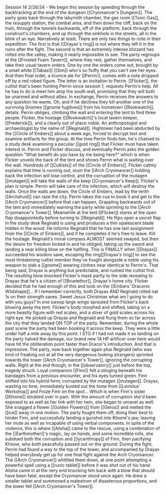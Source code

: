 Session 14 2/26/24 - We begin this session by speeding through the backtracking at the end of the dungeon [[Cryomancer's Dungeon]]. The party goes back through the labyrinth chamber, the gas room [[Toxic Gas]], the resupply station, the combat area, and then down the cliff, back on the train, through the tunnels backwards, off of the platform, back through the construct's chambers, and up through the sinkhole in the streets, all in the blink of an eye. Narratively at least. There are only two things to note in their expedition. The first is that [[Drayax's ring]] is not where they left it in the ruins after the fight. The second is that an extremely intense blizzard has rolled into the valley, making it nearly impossible to see. The party regroups at the [[Frosted Foam Tavern]], where they rest, gather themselves, and take their usual tavern orders. One by one the orders come out, brought by a small white  [[Tabaxi]] [[Sim]] who's so fluffy that you can't see her eyes. And then final order, a licorice ale for [[Perrin]], comes with a note dropped off by a red robed figure. The letter is an invitation to Perrin. [[Flicker]], the cultist that's been hunting Perrin since session 1, requests Perrin's help. All he has to do is meet him atop the south wall, promising that they will both be unarmed and without allies. In exchange, Perrin receives the answers to any question he wants. Oh, and if he declines they kill another one of the surviving Gnomes [[gnome fugitives]]  from his hometown [[Rookwatch]], details. Perrin obliges, climbing the wall and entering the tent to find three people. Flicker, the hostage ([[Rookwatch]]'s local tavern keeper, [[Frederick]]), and a clearly out of place noble. An anthropologist and archaeologist by the name of [[Reginald]]. Hightower had been abducted by the [[Circle of Embers]] about a week ago, forced to decrypt text and examine artifacts for the group. At the time Perrin finds him, he's chained to a study desk examining a peculiar [[gold ring]] that Flicker must have taken interest in.
Perrin and Flicker discuss, and eventually Perrin asks the golden question "What benefit do you have by me being here?" which is when Flicker unveils the back of the tent and shows Perrin what is waiting over the wall. Hundreds of [[Cultists]] of the [[Circle of Embers]]. Flicker calmly explains that time is running out, soon the [[Arch Cryomancer]] holding back the infection will lose control, and the corruption of the mutagen [[mutagen]] will take the walls of the keep [[Cryomancer's Keep]]. Flicker's plan is simple. Perrin will take care of the infection, which will destroy the walls. Once the walls are down, the Circle of Embers, lead by the tenth [[Archdruid]] can raze the city. Perrin takes the cue to book it and get to the [[Arch Cryomancer]] before that can happen, Grappling backwards out of the tent and immediately warning the party while sprinting to the [[Arch Cryomancer's Tower]]. Meanwhile at the tent [[Flicker]] stares at the open flap disappointedly before turning to [[Reginald]]. He flips open a secret flap in the study desk Reginald is using and produces a thin opalescent blade hidden in the wood. He informs Reginald that he has one last assignment from the [[Circle of Embers]], and if he completes it he's free to leave. Kill the hostage. Reginald's moral compass ALMOST seemed swayed, but then the desire for freedom kicked in and he obliged, taking up the sword and landing a near killing blow on the halfling. This is FINALLY when [[Drayax]] succeeded his wisdom save, escaping the ring[[Drayax's ring]] to see the most threatening cultist member they've fought alongside a noble using his weapon to stab a [[gnome]] wearing clothes near identical to Perrin's. That being said, Drayax is anything but predictable, and rushed the cultist first. The resulting blow knocked Flicker's mask partly to the side revealing to Drayax that he's a citizen of [[Bruelethor]], Drayax's home city. Flicker decided that he had enough of this and took on the [[Embers' Draconic Wildshape]]...
If I remember correctly, both Drayax AND Reginald rolled nat 1s on their strength saves. Sweet Jesus Christmas what am I going to do with you guys? In one swoop large wings sprouted from Flicker's back blowing away the tent. Flicker's body morphed and shifted, taking on a more beastly figure with red scales, and a sliver of gold scales across his right eye. He picked up Drayax and Reginald and flung them so far across the city that they landed ON TOP of the party. Remember, during the whole past scene the party had been booking it across the keep. They were a little under half a mile away by this point. I STG if I had not made it so landing on the party halved the damage, our brand new 14 HP artificer over here would have hit the obliteration point faster than Dracor's introduction. And that is impressive. The party, now back together again plus Reginald (who was kind of freaking out at all the very dangerous looking strangers) sprinted towards the tower [[Arch Cryomancer's Tower]], ignoring the corrupting walls. Right at the end though, in the [[observatory]] just before the top, tragedy struck. Loyal companion [[Finn]] felt a stinging beneath his bandages from a previous encounter, and his eyes turned green. Finn shifted into his hybrid form, corrupted by the mutagen [[mutagen]]. Drayax, wasting no time, immediately busted out the tome from [[Levistus' Workshop]] and Froze Finn on the spot... Which is when Finn's sister [[Khione]] doubled over in pain. With the amount of corruption she'd been exposed to as well as her link with her twin, she began to unravel as well. She snagged a flower [[Golden Flowers]] from [[Geros]] and melted the [[ice]] away in one motion. The party fought them off, doing their best to hinder Finn, and successfully landing a gunshot into Khione's jaw, leaving her mute as well as incapable of using verbal components. In spite of the violence, this is where [[Alisha]] came to the rescue, using a combination of the [[Earthmother]]'s magic, lay on hands, and some incredible rolls, she subdued both the corruption and [[lycanthropy]] of
Finn, then pacifying Khione, who both peacefully passed out on the ground. During the fight, Perrin had found a way to the top of the tower, and accompanied by Drayax helped everybody get up for one final fight against the Arch Cryomancer. The [[Arch Cryomancer]] whittled them down, at one point attempting a powerful spell using a [[runic tablet]] before it was shot out of his hand. Alisha came in at the very end knocking him back with a blow that should have been fatal, except the Cryomancer stood once again. He drew a smaller tablet and summoned a malestrom of disasterous proportions, and the tower fell [[Arch Cryomancer's Tower]].